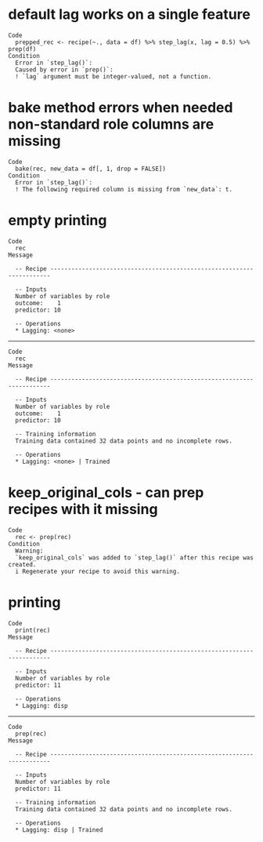 # default lag works on a single feature

    Code
      prepped_rec <- recipe(~., data = df) %>% step_lag(x, lag = 0.5) %>% prep(df)
    Condition
      Error in `step_lag()`:
      Caused by error in `prep()`:
      ! `lag` argument must be integer-valued, not a function.

# bake method errors when needed non-standard role columns are missing

    Code
      bake(rec, new_data = df[, 1, drop = FALSE])
    Condition
      Error in `step_lag()`:
      ! The following required column is missing from `new_data`: t.

# empty printing

    Code
      rec
    Message
      
      -- Recipe ----------------------------------------------------------------------
      
      -- Inputs 
      Number of variables by role
      outcome:    1
      predictor: 10
      
      -- Operations 
      * Lagging: <none>

---

    Code
      rec
    Message
      
      -- Recipe ----------------------------------------------------------------------
      
      -- Inputs 
      Number of variables by role
      outcome:    1
      predictor: 10
      
      -- Training information 
      Training data contained 32 data points and no incomplete rows.
      
      -- Operations 
      * Lagging: <none> | Trained

# keep_original_cols - can prep recipes with it missing

    Code
      rec <- prep(rec)
    Condition
      Warning:
      `keep_original_cols` was added to `step_lag()` after this recipe was created.
      i Regenerate your recipe to avoid this warning.

# printing

    Code
      print(rec)
    Message
      
      -- Recipe ----------------------------------------------------------------------
      
      -- Inputs 
      Number of variables by role
      predictor: 11
      
      -- Operations 
      * Lagging: disp

---

    Code
      prep(rec)
    Message
      
      -- Recipe ----------------------------------------------------------------------
      
      -- Inputs 
      Number of variables by role
      predictor: 11
      
      -- Training information 
      Training data contained 32 data points and no incomplete rows.
      
      -- Operations 
      * Lagging: disp | Trained

